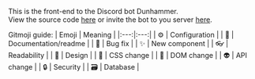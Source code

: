 This is the front-end to the Discord bot Dunhammer.  
View the source code [here](https://github.com/TheColorman/Dunhammer) or invite the bot to you server [here](https://discord.com/api/oauth2/authorize?client_id=671681661296967680&permissions=378091728064&scope=bot%20applications.commands).  
  
Gitmoji guide:
| Emoji | Meaning |
|:---:|:---:|
| ⚙ | Configuration |
| 📝 | Documentation/readme |
| 🐛 | Bug fix |
| ✨ | New component |
| 👓 | Readability |
| 🎨 | Design |
| 💄 | CSS change |
| 🌲 | DOM change |
| 👽 | API change |
| 🔒 | Security |
| 🗃 | Database |